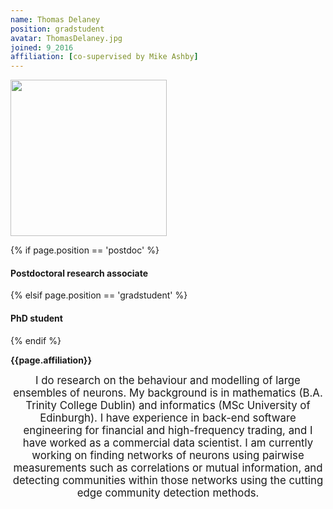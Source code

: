 ```yaml
---
name: Thomas Delaney
position: gradstudent
avatar: ThomasDelaney.jpg
joined: 9_2016
affiliation: [co-supervised by Mike Ashby]
---
```


<img width="250" src="{{site.baseurl}}/images/people/{{page.avatar}}" data-action="zoom">

 {% if page.position == 'postdoc' %}
<h4>Postdoctoral research associate</h4>
 {% elsif page.position == 'gradstudent' %}
<h4>PhD student</h4>
 {% endif %}

<b>{{page.affiliation}}</b>

<header class="masthead text-justify" style="font-size:120%">
I do research on the behaviour and modelling of large ensembles of neurons. My background is in mathematics (B.A. Trinity College Dublin) and informatics (MSc University of Edinburgh). I have experience in back-end software engineering for financial and high-frequency trading, and I have worked as a commercial data scientist. I am currently working on finding networks of neurons using pairwise measurements such as correlations or mutual information, and detecting communities within those networks using the  cutting edge community detection methods.
</header>
<br><br>
